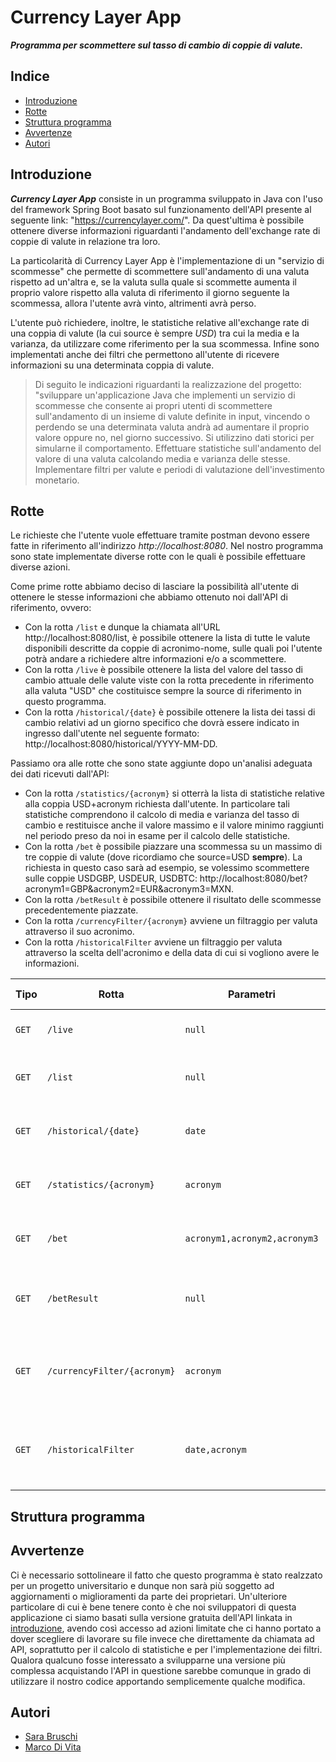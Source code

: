 # Currency Layer App

***Programma per scommettere sul tasso di cambio di coppie di valute.***

## Indice
* [Introduzione](#introduzione)
* [Rotte](#rotte)
* [Struttura programma](#struttura-programma)
* [Avvertenze](#avvertenze)
* [Autori](#autori)

## Introduzione

***Currency Layer App*** consiste in un programma sviluppato in Java con l'uso del framework Spring Boot basato sul funzionamento dell'API presente al seguente link: "https://currencylayer.com/".
Da quest'ultima è possibile ottenere diverse informazioni riguardanti l'andamento dell'exchange rate di coppie di valute in relazione tra loro.

La particolarità di Currency Layer App è l'implementazione di un "servizio di scommesse" che permette di scommettere sull'andamento di una valuta rispetto ad un'altra e, se la valuta sulla quale si scommette aumenta il proprio valore rispetto alla valuta di riferimento il giorno seguente la scommessa, allora l'utente avrà vinto, altrimenti avrà perso.

L'utente può richiedere, inoltre, le statistiche relative all'exchange rate di una coppia di valute (la cui source è sempre *USD*) tra cui la media e la varianza, da utilizzare come riferimento per la sua scommessa.
Infine sono implementati anche dei filtri che permettono all'utente di ricevere informazioni su una determinata coppia di valute.

> Di seguito le indicazioni riguardanti la realizzazione del progetto: 
> "sviluppare un'applicazione Java che implementi un servizio di scommesse che consente ai propri utenti di scommettere sull'andamento di un insieme di valute definite in input, vincendo o perdendo se una determinata valuta andrà ad aumentare il proprio valore oppure no, nel giorno successivo. Si utilizzino dati storici per simularne il comportamento. Effettuare statistiche sull'andamento del valore di una valuta calcolando media e varianza delle stesse. Implementare filtri per valute e periodi di valutazione dell'investimento monetario.

## Rotte

Le richieste che l'utente vuole effettuare tramite postman devono essere fatte in riferimento all'indirizzo *http://localhost:8080*.
Nel nostro programma sono state implementate diverse rotte con le quali è possibile effettuare diverse azioni.

Come prime rotte abbiamo deciso di lasciare la possibilità all'utente di ottenere le stesse informazioni che abbiamo ottenuto noi dall'API di riferimento, ovvero:

* Con la rotta ```/list``` e dunque la chiamata all'URL http://localhost:8080/list, è possibile ottenere la lista di tutte le valute disponibili descritte da coppie di acronimo-nome, sulle quali poi l'utente potrà andare a richiedere altre informazioni e/o a scommettere.
* Con la rotta ```/live``` è possibile ottenere la lista del valore del tasso di cambio attuale delle valute viste con la rotta precedente in riferimento alla valuta "USD" che costituisce sempre la source di riferimento in questo programma.
* Con la rotta ```/historical/{date}``` è possibile ottenere la lista dei tassi di cambio relativi ad un giorno specifico che dovrà essere indicato in ingresso dall'utente nel seguente formato: http://localhost:8080/historical/YYYY-MM-DD.

Passiamo ora alle rotte che sono state aggiunte dopo un'analisi adeguata dei dati ricevuti dall'API:

* Con la rotta ```/statistics/{acronym}``` si otterrà la lista di statistiche relative alla coppia USD+acronym richiesta dall'utente. In particolare tali statistiche comprendono il calcolo di media e varianza del tasso di cambio e restituisce anche il valore massimo e il valore minimo raggiunti nel periodo preso da noi in esame per il calcolo delle statistiche.
* Con la rotta ```/bet``` è possibile piazzare una scommessa su un massimo di tre coppie di valute (dove ricordiamo che source=USD **sempre**). La richiesta in questo caso sarà ad esempio, se volessimo scommettere sulle coppie USDGBP, USDEUR, USDBTC: http://localhost:8080/bet?acronym1=GBP&acronym2=EUR&acronym3=MXN.
* Con la rotta ```/betResult``` è possibile ottenere il risultato delle scommesse precedentemente piazzate.
* Con la rotta ```/currencyFilter/{acronym}``` avviene un filtraggio per valuta attraverso il suo acronimo.
* Con la rotta ```/historicalFilter``` avviene un filtraggio per valuta attraverso la scelta dell'acronimo e della data di cui si vogliono avere le informazioni.

| **Tipo** | **Rotta** | **Parametri** | **Tipo parametri** | **Richiesti** | **Indirizzo**             | **Desctizione** |
|----------|-----------|---------------|--------------------|---------------|---------------------------|-----------------|
|```GET``` |```/live```| ```null```    |                    |               |http://localhost:8080/live | Restituisce la lista degli attuali tassi di cambio |
|```GET``` |```/list```| ```null```    |                    |               |http://localhost:8080/live | Restituisce la lista di tutte le valute presenti nel servizio |
|```GET``` |```/historical/{date}```|```date```|*String*|*Sì*|http://localhost:8080/historical/YYYY-MM-DD| Restituisce i tassi di cambio relativi alla data specificata|
|```GET``` |```/statistics/{acronym}```|```acronym```|*String*|*Sì*|http://localhost:8080/statistics/acronym| Restituisce le statistiche relative alla valuta specificata|
|```GET``` |```/bet```|```acronym1,acronym2,acronym3```|*String, String, String*|*Sì,No,No*|http://localhost:8080/bet?acronym1=GBP&acronym2=EUR&acronym3=MXN|Permette di piazzare una scommessa sulle valute specificate|
|```GET``` |```/betResult```|```null```| | | http://localhost:8080/betResult | Restituisce il risultato delle scommesse precedentemente piazzate|
|```GET``` |```/currencyFilter/{acronym}```|```acronym```|*String*|*Sì*|http://localhost:8080/currencyFilter/acronym| Filtra la valuta chiesta in ingresso stampando le informazioni ad essa relative|
|```GET``` |```/historicalFilter```|```date,acronym```|*String,String*|*Sì,Sì*| inserire | Restituisce le informazioni relative alla valuta in ingresso nella data specificata|

## Struttura programma

## Avvertenze
Ci è necessario sottolineare il fatto che questo programma è stato realzzato per un progetto universitario e dunque non sarà più soggetto ad aggiornamenti o miglioramenti da parte dei proprietari.
Un'ulteriore particolare di cui è bene tenere conto è che noi sviluppatori di questa applicazione ci siamo basati sulla versione gratuita dell'API linkata in [introduzione](#introduzione), avendo così accesso ad azioni limitate che ci hanno portato a dover scegliere di lavorare su file invece che direttamente da chiamata ad API, soprattutto per il calcolo di statistiche e per l'implementazione dei filtri.
Qualora qualcuno fosse interessato a svilupparne una versione più complessa acquistando l'API in questione sarebbe comunque in grado di utilizzare il nostro codice apportando semplicemente qualche modifica.

## Autori
* [Sara Bruschi](https://github.com/sarabrusch)
* [Marco Di Vita](https://github.com/marcopapero)
